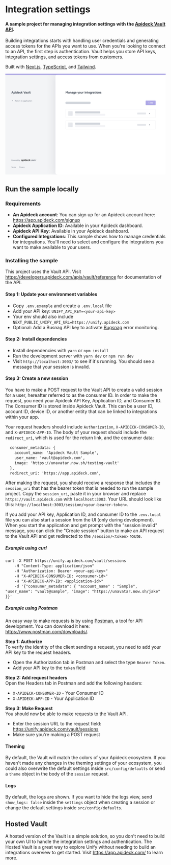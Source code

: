 # Integration settings

#### A sample project for managing integration settings with the [Apideck Vault API](https://developers.apideck.com/apis/vault/reference).

Building integrations starts with handling user credentials and generating access tokens for the APIs you want to use. When you're looking to connect to an API, the first step is authentication. Vault helps you store API keys, integration settings, and access tokens from customers.

Built with [Next.js](https://nextjs.org/), [TypeScript](https://www.typescriptlang.org/), and [Tailwind](https://tailwindcss.com/).

![](/public/img/vault.png)

## Run the sample locally

### Requirements

- **An Apideck account**: You can sign up for an Apideck account here: https://app.apideck.com/signup
- **Apideck Application ID**: Available in your Apideck dashboard.
- **Apideck API Key**: Available in your Apideck dashboard.
- **Configured Integrations**: This sample shows how to manage credentials for integrations. You'll need to select and configure the integrations you want to make available to your users.

### Installing the sample

This project uses the Vault API. Visit https://developers.apideck.com/apis/vault/reference for documentation of the API.

#### Step 1: Update your environment variables

- Copy `.env.example` and create a `.env.local` file
- Add your API key: `UNIFY_API_KEY=<your-api-key>`
- Your env should also include `NEXT_PUBLIC_UNIFY_API_URL=https://unify.apideck.com`
- Optional: Add a Busnag API key to activate [Bugsnag](https://www.bugsnag.com/) error monitoring.

#### Step 2: Install dependencies

- Install dependencies with `yarn` or `npm install`
- Run the development server with `yarn dev` or `npm run dev`
- Visit `http://localhost:3003/` to see if it's running. You should see a message that your session is invalid.

#### Step 3: Create a new session

You have to make a POST request to the Vault API to create a valid session for a user, hereafter referred to as the consumer ID.
In order to make the request, you need your Apideck API Key, Application ID, and Consumer ID. The Consumer ID is stored inside Apideck Vault. This can be a user ID, account ID, device ID, or another entity that can be linked to integrations within your app.

Your request headers should include `Authorization`, `X-APIDECK-CONSUMER-ID`, and `X-APIDECK-APP-ID`.
The body of your request should include the `redirect_uri`, which is used for the return link, and the consumer data:

```
  consumer_metadata: {
    account_name: 'Apideck Vault Sample',
    user_name: 'vault@apideck.com',
    image: 'https://unavatar.now.sh/testing-vault'
  },
  redirect_uri: 'https://app.apideck.com',
```

After making the request, you should receive a response that includes the `session_uri` that has the bearer token that is needed to run the sample project. Copy the `session_uri`, paste it in your browser and replace `https://vault.apideck.com` with `localhost:3003`. Your URL should look like this: `http://localhost:3003/session/<your-bearer-token>`.

If you add your API key, Application ID, and consumer ID to the `.env.local` file you can also start a session from the UI (only during development). When you start the application and get prompt with the "session invalid" message, you can click the "Create session" button to make an API request to the Vault API and get redirected to the `/session/<token>` route.

##### Example using curl

```
curl -X POST https://unify.apideck.com/vault/sessions
    -H "Content-Type: application/json"
    -H "Authorization: Bearer <your-api-key>"
    -H "X-APIDECK-CONSUMER-ID: <consumer-id>"
    -H "X-APIDECK-APP-ID: <application-id>"
    -d '{"consumer_metadata": { "account_name" : "Sample", "user_name": "vault@sample", "image": "https://unavatar.now.sh/jake" }}'
```

##### Example using Postman

An easy way to make requests is by using [Postman](https://www.postman.com/), a tool for API development. You can download it here: https://www.postman.com/downloads/.

**Step 1: Authorize**<br/>
To verify the identity of the client sending a request, you need to add your API key to the request headers.

- Open the Authorization tab in Postman and select the type `Bearer Token`.
- Add your API key to the `token` field

**Step 2: Add request headers**<br/>
Open the Headers tab in Postman and add the following headers:

- `X-APIDECK-CONSUMER-ID` - Your Consumer ID
- `X-APIDECK-APP-ID` - Your Application ID

**Step 3: Make Request**<br/>
You should now be able to make requests to the Vault API.

- Enter the session URL to the request field: https://unify.apideck.com/vault/sessions
- Make sure you're making a POST request

#### Theming

By default, the Vault will match the colors of your Apideck ecosystem. If you haven't made any changes in the theming settings of your ecosystem, you could also overwrite the default settings inside `src/config/defaults` or send a `theme` object in the body of the `session` request.

#### Logs

By default, the logs are shown. If you want to hide the logs view, send `show_logs: false` inside the `settings` object when creating a session or change the default settings inside `src/config/defaults`.

## Hosted Vault

A hosted version of the Vault is a simple solution, so you don't need to build your own UI to handle the integration settings and authentication. The Hosted Vault is a great way to explore Unify without needing to build an integrations overview to get started. Visit https://app.apideck.com/ to learn more.
